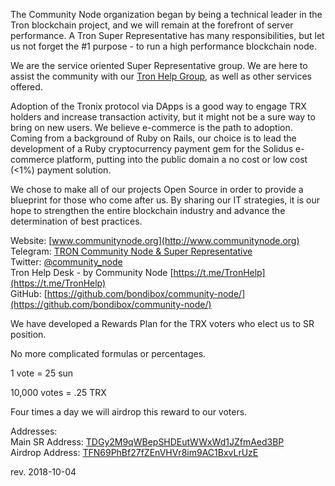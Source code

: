 The Community Node organization began by being a technical leader in the Tron blockchain project, and we will remain at the forefront of server performance. A Tron Super Representative has many responsibilities, but let us not forget the #1 purpose - to run a high performance blockchain node.

We are the service oriented Super Representative group. We are here to assist the community with our [Tron Help Group](https://t.me/TronHelp), as well as other services offered.

Adoption of the Tronix protocol via DApps is a good way to engage TRX holders and increase transaction activity, but it might not be a sure way to bring on new users. We believe e-commerce is the path to adoption. Coming from a background of Ruby on Rails, our choice is to lead the development of a Ruby cryptocurrency payment gem for the Solidus e-commerce platform, putting into the public domain a no cost or low cost (<1%) payment solution.

We chose to make all of our projects Open Source in order to provide a blueprint for those who come after us. By sharing our IT strategies, it is our hope to strengthen the entire blockchain industry and advance the determination of best practices. 

Website:
[www.communitynode.org](http://www.communitynode.org)  
Telegram:
[TRON Community Node & Super Representative](https://t.me/CommunityNode)  
Twitter:
[@community_node](https://twitter.com/community_node)  
Tron Help Desk - by Community Node
[https://t.me/TronHelp](https://t.me/TronHelp)  
GitHub:
[https://github.com/bondibox/community-node/](https://github.com/bondibox/community-node/)  


We have developed a Rewards Plan for the TRX voters who elect us to SR position. 

No more complicated formulas or percentages.

1 vote = 25 sun

10,000 votes = .25 TRX

Four times a day we will airdrop this reward to our voters.


Addresses:  
Main SR Address: [TDGy2M9qWBepSHDEutWWxWd1JZfmAed3BP](https://tronscan.org/#/address/TDGy2M9qWBepSHDEutWWxWd1JZfmAed3BP)  
Airdrop Address: [TFN69PhBf27fZEnVHVr8im9AC1BxvLrUzE](https://tronscan.org/#/address/TFN69PhBf27fZEnVHVr8im9AC1BxvLrUzE)  

rev. 2018-10-04
